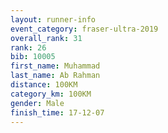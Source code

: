 ```yaml
---
layout: runner-info 
event_category: fraser-ultra-2019 
overall_rank: 31
rank: 26
bib: 10005
first_name: Muhammad
last_name: Ab Rahman
distance: 100KM
category_km: 100KM
gender: Male
finish_time: 17-12-07
---
```

